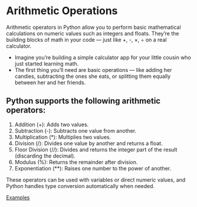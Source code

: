 # Arithmetic Operations

Arithmetic operators in Python allow you to perform basic mathematical calculations on numeric values such as integers and floats. They’re the building blocks of math in your code — just like +, -, ×, ÷ on a real calculator.
- Imagine you’re building a simple calculator app for your little cousin who just started learning math.
- The first thing you’ll need are basic operations — like adding her candies, subtracting the ones she eats, or splitting them equally between her and her friends.

## Python supports the following arithmetic operators:

1. Addition (+): Adds two values.
2. Subtraction (-): Subtracts one value from another.
3. Multiplication (*): Multiplies two values.
4. Division (/): Divides one value by another and returns a float.
5. Floor Division (//): Divides and returns the integer part of the result (discarding the decimal).
6. Modulus (%): Returns the remainder after division.
7. Exponentiation (**): Raises one number to the power of another.

These operators can be used with variables or direct numeric values, and Python handles type conversion automatically when needed. 

[Examples]()
